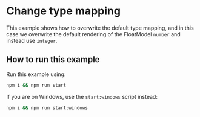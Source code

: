 # Change type mapping

This example shows how to overwrite the default type mapping, and in this case we overwrite the default rendering of the FloatModel `number` and instead use `integer`.

## How to run this example

Run this example using:

```sh
npm i && npm run start
```

If you are on Windows, use the `start:windows` script instead:

```sh
npm i && npm run start:windows
```
